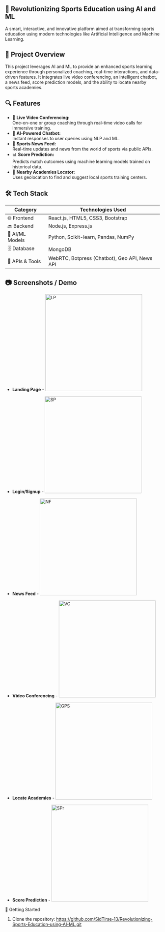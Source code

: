 ## 🧠 Revolutionizing Sports Education using AI and ML
A smart, interactive, and innovative platform aimed at transforming sports education using modern technologies like Artificial Intelligence and Machine Learning.


## 📌 Project Overview
This project leverages AI and ML to provide an enhanced sports learning experience through personalized coaching, real-time interactions, and data-driven features. It integrates live video conferencing, an intelligent chatbot, a news feed, score prediction models, and the ability to locate nearby sports academies.


## 🔍 Features
- 🎥 **Live Video Conferencing:**  
  One-on-one or group coaching through real-time video calls for immersive training.
- 🤖 **AI-Powered Chatbot:**  
  Instant responses to user queries using NLP and ML.
- 📰 **Sports News Feed:**  
  Real-time updates and news from the world of sports via public APIs.
- 📊 **Score Prediction:**  
  Predicts match outcomes using machine learning models trained on historical data.
- 📍 **Nearby Academies Locator:**  
  Uses geolocation to find and suggest local sports training centers.

## 🛠️ Tech Stack

| Category          | Technologies Used                                 |
|------------------ |---------------------------------------------------|
| 🌐 Frontend       | React.js, HTML5, CSS3, Bootstrap                 |
| 🔙 Backend        | Node.js, Express.js                              |
| 🧠 AI/ML Models   | Python, Scikit-learn, Pandas, NumPy              |
| 🗄️ Database       | MongoDB                                          |
| 🔗 APIs & Tools   | WebRTC, Botpress (Chatbot), Geo API, News API    |

## 📷 Screenshots / Demo

- **Landing Page**       -
   <img width="315" alt="LP" src="https://github.com/user-attachments/assets/4fe43d21-5e9b-430e-b0cc-82e111694bbc" />

- **Login/Signup**       -
  <img width="315" alt="SP" src="https://github.com/user-attachments/assets/75c5f113-ed91-48c2-969c-bb876950ed5f" />

- **News Feed**          -
  <img width="315" alt="NF" src="https://github.com/user-attachments/assets/0f1c7769-cf87-4441-b860-86dfd440897c" />

- **Video Conferencing** -
  <img width="315" alt="VC" src="https://github.com/user-attachments/assets/db99c967-8fb5-422f-b62e-2480425a5baf" />

- **Locate Academies**   -
  <img width="315" alt="GPS" src="https://github.com/user-attachments/assets/9983392e-90dd-4f11-be45-8d74e0827943" />

- **Score Prediction**   -
  <img width="315" alt="SPr" src="https://github.com/user-attachments/assets/68e33784-cd52-42e3-bd13-720bda8bc37e" />


🚀 Getting Started

1. Clone the repository:
https://github.com/SidTirse-13/Revolutionizing-Sports-Education-using-AI-ML.git
